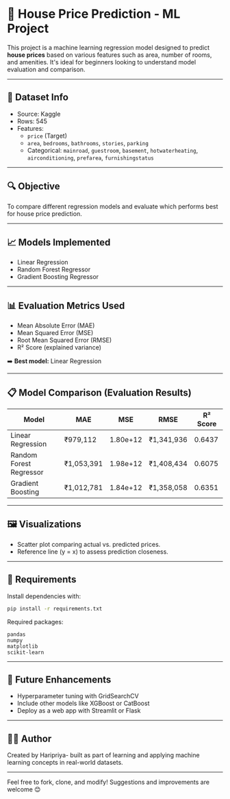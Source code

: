 # 🏡 House Price Prediction - ML Project

This project is a machine learning regression model designed to predict **house prices** based on various features such as area, number of rooms, and amenities. It's ideal for beginners looking to understand model evaluation and comparison.

---

## 📂 Dataset Info

- Source: Kaggle
- Rows: 545
- Features:
  - `price` (Target)
  - `area`, `bedrooms`, `bathrooms`, `stories`, `parking`
  - Categorical: `mainroad`, `guestroom`, `basement`, `hotwaterheating`, `airconditioning`, `prefarea`, `furnishingstatus`

---

## 🔍 Objective

To compare different regression models and evaluate which performs best for house price prediction.

---

## 📈 Models Implemented

- Linear Regression
- Random Forest Regressor
- Gradient Boosting Regressor

---

## 📊 Evaluation Metrics Used

- Mean Absolute Error (MAE)
- Mean Squared Error (MSE)
- Root Mean Squared Error (RMSE)
- R² Score (explained variance)

➡️ **Best model:** Linear Regression

---

## 📋 Model Comparison (Evaluation Results)

| Model                   | MAE        | MSE      | RMSE       | R² Score |
| ----------------------- | ---------- | -------- | ---------- | -------- |
| Linear Regression       | ₹979,112   | 1.80e+12 | ₹1,341,936 | 0.6437   |
| Random Forest Regressor | ₹1,053,391 | 1.98e+12 | ₹1,408,434 | 0.6075   |
| Gradient Boosting       | ₹1,012,781 | 1.84e+12 | ₹1,358,058 | 0.6351   |

---

## 🖼️ Visualizations

- Scatter plot comparing actual vs. predicted prices.
- Reference line (y = x) to assess prediction closeness.

---

## 🧾 Requirements

Install dependencies with:

```bash
pip install -r requirements.txt
```

Required packages:

```
pandas
numpy
matplotlib
scikit-learn
```

---

## 🚀 Future Enhancements

- Hyperparameter tuning with GridSearchCV
- Include other models like XGBoost or CatBoost
- Deploy as a web app with Streamlit or Flask

---



## 👨‍💻 Author

Created by Haripriya- built as part of learning and applying machine learning concepts in real-world datasets.

---

Feel free to fork, clone, and modify! Suggestions and improvements are welcome 😊

